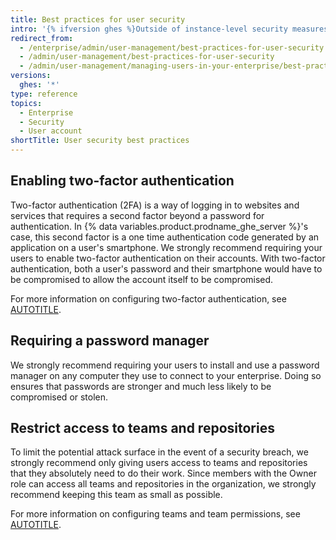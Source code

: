 ```yaml
---
title: Best practices for user security
intro: '{% ifversion ghes %}Outside of instance-level security measures (SSL, subdomain isolation, configuring a firewall) that a site administrator can implement, there {% else %}There {% endif %}are steps your users can take to help protect your enterprise.'
redirect_from:
  - /enterprise/admin/user-management/best-practices-for-user-security
  - /admin/user-management/best-practices-for-user-security
  - /admin/user-management/managing-users-in-your-enterprise/best-practices-for-user-security
versions:
  ghes: '*'
type: reference
topics:
  - Enterprise
  - Security
  - User account
shortTitle: User security best practices
---
```


## Enabling two-factor authentication

Two-factor authentication (2FA) is a way of logging in to websites and services that requires a second factor beyond a password for authentication. In {% data variables.product.prodname_ghe_server %}'s case, this second factor is a one time authentication code generated by an application on a user's smartphone. We strongly recommend requiring your users to enable two-factor authentication on their accounts. With two-factor authentication, both a user's password and their smartphone would have to be compromised to allow the account itself to be compromised.

For more information on configuring two-factor authentication, see [AUTOTITLE](/authentication/securing-your-account-with-two-factor-authentication-2fa/about-two-factor-authentication).

## Requiring a password manager

We strongly recommend requiring your users to install and use a password manager on any computer they use to connect to your enterprise. Doing so ensures that passwords are stronger and much less likely to be compromised or stolen.

## Restrict access to teams and repositories

To limit the potential attack surface in the event of a security breach, we strongly recommend only giving users access to teams and repositories that they absolutely need to do their work. Since members with the Owner role can access all teams and repositories in the organization, we strongly recommend keeping this team as small as possible.

For more information on configuring teams and team permissions, see [AUTOTITLE](/organizations/managing-peoples-access-to-your-organization-with-roles/roles-in-an-organization).
